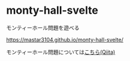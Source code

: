# monty-hall-svelte
モンティーホール問題を遊べる

https://mastar3104.github.io/monty-hall-svelte/

モンティーホール問題については[こちら(Qiita)](https://qiita.com/mastar_3104/items/a227f3665b95ffe73a36)
